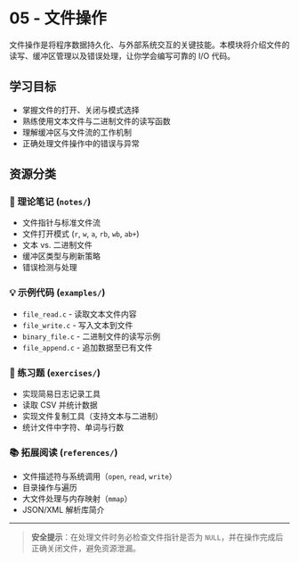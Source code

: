# 05 - 文件操作

文件操作是将程序数据持久化、与外部系统交互的关键技能。本模块将介绍文件的读写、缓冲区管理以及错误处理，让你学会编写可靠的 I/O 代码。

## 学习目标
- 掌握文件的打开、关闭与模式选择
- 熟练使用文本文件与二进制文件的读写函数
- 理解缓冲区与文件流的工作机制
- 正确处理文件操作中的错误与异常

## 资源分类

### 📖 理论笔记 (`notes/`)
- 文件指针与标准文件流
- 文件打开模式 (`r`, `w`, `a`, `rb`, `wb`, `ab+`)
- 文本 vs. 二进制文件
- 缓冲区类型与刷新策略
- 错误检测与处理

### 💡 示例代码 (`examples/`)
- `file_read.c` - 读取文本文件内容
- `file_write.c` - 写入文本到文件
- `binary_file.c` - 二进制文件的读写示例
- `file_append.c` - 追加数据至已有文件

### 🎯 练习题 (`exercises/`)
- 实现简易日志记录工具
- 读取 CSV 并统计数据
- 实现文件复制工具（支持文本与二进制）
- 统计文件中字符、单词与行数

### 📚 拓展阅读 (`references/`)
- 文件描述符与系统调用（`open`, `read`, `write`）
- 目录操作与遍历
- 大文件处理与内存映射（`mmap`）
- JSON/XML 解析库简介

---

> **安全提示**：在处理文件时务必检查文件指针是否为 `NULL`，并在操作完成后正确关闭文件，避免资源泄漏。
